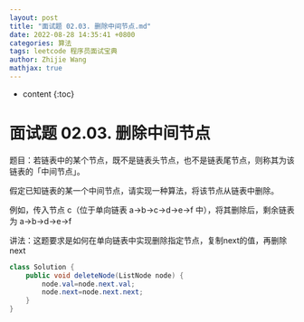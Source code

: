 ```yaml
---
layout: post
title: "面试题 02.03. 删除中间节点.md"
date: 2022-08-28 14:35:41 +0800
categories: 算法
tags: leetcode 程序员面试宝典
author: Zhijie Wang
mathjax: true
---
```



* content
{:toc}














# 面试题 02.03. 删除中间节点

题目：若链表中的某个节点，既不是链表头节点，也不是链表尾节点，则称其为该链表的「中间节点」。

假定已知链表的某一个中间节点，请实现一种算法，将该节点从链表中删除。

例如，传入节点 c（位于单向链表 a->b->c->d->e->f 中），将其删除后，剩余链表为 a->b->d->e->f



讲法：这题要求是如何在单向链表中实现删除指定节点，复制next的值，再删除next

```java
class Solution {
    public void deleteNode(ListNode node) {
        node.val=node.next.val;
        node.next=node.next.next;
    }
}
```

